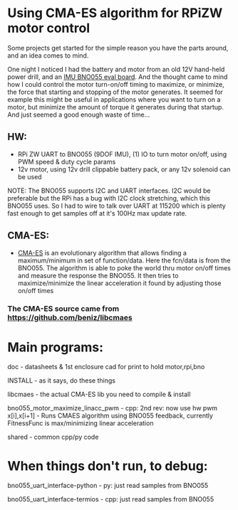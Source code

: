 # Using CMA-ES algorithm for RPiZW motor control

Some projects get started for the simple reason you have the parts around, and an idea comes to mind.

One night I noticed I had the battery and motor from an old 12V hand-held power drill, and an [IMU BNO055 eval board](https://www.adafruit.com/product/2472). And the thought came to mind how I could control the motor turn-on/off timing to maximize, or minimize, the force that starting and stopping of the motor generates. It seemed for example this might be useful in applications where you want to turn on a motor, but minimize the amount of torque it generates during that startup. And just seemed a good enough waste of time...

## HW:
* RPi ZW
    UART to BNO055 (9DOF IMU),
    (1) IO to turn motor on/off, using PWM speed & duty cycle params
* 12v motor, using 12v drill clippable battery pack,
    or any 12v solenoid can be used

NOTE: The BNO055 supports I2C and UART interfaces. I2C would be preferable but the RPi has a bug with I2C clock stretching, which this BNO055 uses. So I had to wire to talk over UART at 115200 which is plenty fast enough to get samples off at it's 100Hz max update rate.
    
## CMA-ES:
* [CMA-ES](https://en.wikipedia.org/wiki/CMA-ES) is an evolutionary algorithm that allows finding a maximum/minimum in set of
    function/data. Here the fcn/data is from the BNO055. The
    algorithm is able to poke the world thru motor on/off
    times and  measure the response the BNO055. It
    then tries to maximize/minimize the linear acceleration it found by adjusting
    those on/off times


### The CMA-ES source came from https://github.com/beniz/libcmaes




# Main programs:

doc
    - datasheets & 1st enclosure cad for print to hold motor,rpi,bno

INSTALL
    - as it says, do these things

libcmaes
    - the actual CMA-ES lib you need to compile & install

bno055_motor_maximize_linacc_pwm
    - cpp: 2nd rev: now use hw pwm x[i],x[i+1]
    - Runs CMAES algorithm using BNO055 feedback, currently FitnessFunc
        is max/minimizing linear acceleration

shared
    - common cpp/py code




# When things don't run, to debug:

bno055_uart_interface-python
    - py: just read samples from BNO055

bno055_uart_interface-termios
    - cpp: just read samples from BNO055



